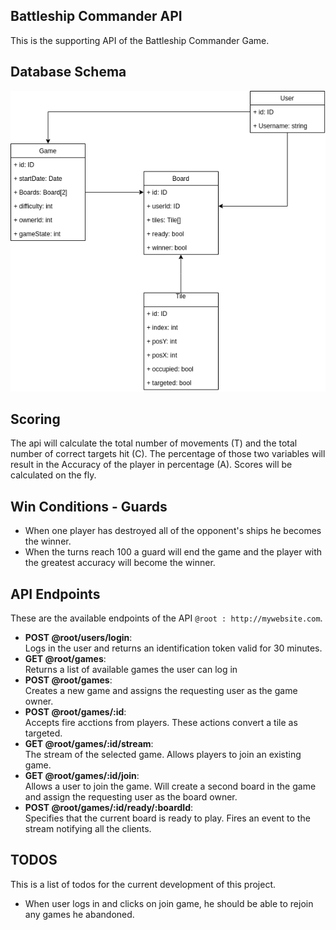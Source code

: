 ## Battleship Commander API
This is the supporting API of the Battleship Commander Game.

## Database Schema
![alt text](https://raw.githubusercontent.com/lakylekidd/battleship-commander-api/master/db_schema.png "Database Image")

## Scoring
The api will calculate the total number of movements (T) and the total number of correct targets hit (C). The percentage of those two variables will result in the Accuracy of the player in percentage (A). Scores will be calculated on the fly.

## Win Conditions - Guards
* When one player has destroyed all of the opponent's ships he becomes the winner.
* When the turns reach 100 a guard will end the game and the player with the greatest accuracy will become the winner.

## API Endpoints
These are the available endpoints of the API `@root : http://mywebsite.com`.
* **POST @root/users/login**:  
    Logs in the user and returns an identification token valid for 30 minutes.
* **GET @root/games**:  
    Returns a list of available games the user can log in
* **POST @root/games**:  
    Creates a new game and assigns the requesting user as the game owner.
* **POST @root/games/:id**:  
    Accepts fire acctions from players. These actions convert a tile as targeted.
* **GET @root/games/:id/stream**:  
    The stream of the selected game. Allows players to join an existing game.
* **GET @root/games/:id/join**:  
    Allows a user to join the game. Will create a second board in the game and assign the requesting user as the board owner.
* **POST @root/games/:id/ready/:boardId**:  
    Specifies that the current board is ready to play. Fires an event to the stream notifying all the clients.

## TODOS
This is a list of todos for the current development of this project.
* When user logs in and clicks on join game, he should be able to rejoin any games he abandoned.

